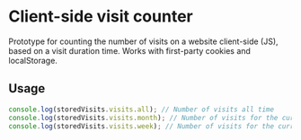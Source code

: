 # Client-side visit counter
Prototype for counting the number of visits on a website client-side (JS), based on a visit duration time. Works with first-party cookies and localStorage.

## Usage

```javascript
console.log(storedVisits.visits.all); // Number of visits all time
console.log(storedVisits.visits.month); // Number of visits for the current month
console.log(storedVisits.visits.week); // Number of visits for the current week (starts on monday)
```
